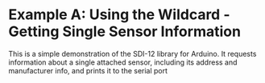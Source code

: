 [//]: # ( @page example_a_page Example A: Using the Wildcard - Getting Single Sensor Information )
# Example A: Using the Wildcard - Getting Single Sensor Information

This is a simple demonstration of the SDI-12 library for Arduino.
It requests information about a single attached sensor, including its address and manufacturer info, and prints it to the serial port

[//]: # ( @include{lineno} a_wild_card.ino )
